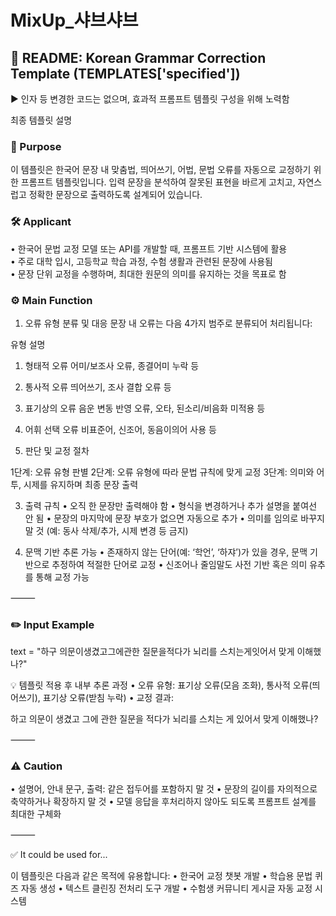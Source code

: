 # MixUp_샤브샤브
## 📄 README: Korean Grammar Correction Template (TEMPLATES['specified'])
  ▶︎ 인자 등 변경한 코드는 없으며, 효과적 프롬프트 템플릿 구성을 위해 노력함

최종 템플릿 설명
### 🧠 Purpose

이 템플릿은 한국어 문장 내 맞춤법, 띄어쓰기, 어법, 문법 오류를 자동으로 교정하기 위한 프롬프트 템플릿입니다. 입력 문장을 분석하여 잘못된 표현을 바르게 고치고, 자연스럽고 정확한 문장으로 출력하도록 설계되어 있습니다.

### 🛠️ Applicant
•	한국어 문법 교정 모델 또는 API를 개발할 때, 프롬프트 기반 시스템에 활용<br>
•	주로 대학 입시, 고등학교 학습 과정, 수험 생활과 관련된 문장에 사용됨<br>
•	문장 단위 교정을 수행하며, 최대한 원문의 의미를 유지하는 것을 목표로 함<br>

### ⚙️ Main Function

1. 오류 유형 분류 및 대응
문장 내 오류는 다음 4가지 범주로 분류되어 처리됩니다:

유형	설명
1. 형태적 오류	어미/보조사 오류, 종결어미 누락 등
2. 통사적 오류	띄어쓰기, 조사 결합 오류 등
3. 표기상의 오류	음운 변동 반영 오류, 오타, 된소리/비음화 미적용 등
4. 어휘 선택 오류	비표준어, 신조어, 동음이의어 사용 등

2. 판단 및 교정 절차

1단계: 오류 유형 판별
2단계: 오류 유형에 따라 문법 규칙에 맞게 교정
3단계: 의미와 어투, 시제를 유지하며 최종 문장 출력

3. 출력 규칙
	•	오직 한 문장만 출력해야 함
	•	형식을 변경하거나 추가 설명을 붙여선 안 됨
	•	문장의 마지막에 문장 부호가 없으면 자동으로 추가
	•	의미를 임의로 바꾸지 말 것 (예: 동사 삭제/추가, 시제 변경 등 금지)

4. 문맥 기반 추론 가능
	•	존재하지 않는 단어(예: ‘학언’, ‘하쟈’)가 있을 경우, 문맥 기반으로 추정하여 적절한 단어로 교정
	•	신조어나 줄임말도 사전 기반 혹은 의미 유추를 통해 교정 가능

⸻

### ✏️ Input Example

text = "하구 의문이생겼고그에관한 질문을적다가 뇌리를 스치는게잇어서 맞게 이해했나?"

💡 템플릿 적용 후 내부 추론 과정
	•	오류 유형: 표기상 오류(모음 조화), 통사적 오류(띄어쓰기), 표기상 오류(받침 누락)
	•	교정 결과:

하고 의문이 생겼고 그에 관한 질문을 적다가 뇌리를 스치는 게 있어서 맞게 이해했나?


⸻

### ⚠️ Caution
•	설명어, 안내 문구, 출력: 같은 접두어를 포함하지 말 것
•	문장의 길이를 자의적으로 축약하거나 확장하지 말 것
•	모델 응답을 후처리하지 않아도 되도록 프롬프트 설계를 최대한 구체화

⸻

✅ It could be used for...

이 템플릿은 다음과 같은 목적에 유용합니다:
	•	한국어 교정 챗봇 개발
	•	학습용 문법 퀴즈 자동 생성
	•	텍스트 클린징 전처리 도구 개발
	•	수험생 커뮤니티 게시글 자동 교정 시스템
